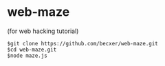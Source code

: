 web-maze
========

(for web hacking tutorial)

```
$git clone https://github.com/becxer/web-maze.git
$cd web-maze.git
$node maze.js
```
